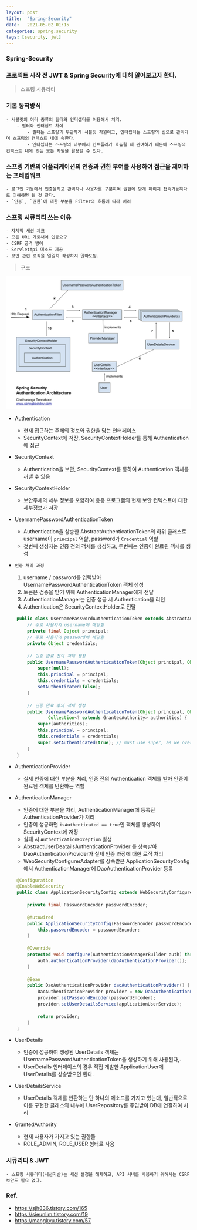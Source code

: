```yaml
---
layout: post
title:  "Spring-Security"
date:   2021-05-02 01:15
categories: spring,security
tags: [security, jwt]
---
```

### Spring-Security

### 프로젝트 시작 전 JWT & Spring Security에 대해 알아보고자 한다.

> 스프링 시큐리티

### 기본 동작방식
    - 서블릿의 여러 종류의 필터와 인터셉터를 이용해서 처리.
        - 필터와 인터셉트 차이
            - 필터는 스프링과 무관하게 서블릿 자원이고, 인터셉터는 스프링의 빈으로 관리되며 스프링의 컨텍스트 내에 속한다.
            - 인터셉터는 스프링의 내부에서 컨트롤러가 호출될 때 관여하기 때문에 스프링의 컨텍스트 내에 있는 모든 자원을 활용할 수 있다.

### 스프링 기반의 어플리케이션의 인증과 권한 부여를 사용하여 접근을 제어하는 프레임워크
    - 로그인 기능에서 인증을하고 관리자나 사용자를 구분하여 권한에 맞게 페이지 접속가능하다로 이해하면 될 것 같다.
    - `인증`, `권한`에 대한 부분을 Filter의 흐름에 따라 처리

### 스프링 시큐리티 쓰는 이유
    - 자체적 세션 체크
    - 모든 URL 가로채어 인증요구
    - CSRF 공격 방어
    - ServletApi 메소드 제공
    - 보안 관련 로직을 일일히 작성하지 않아도됨.

> 구조

![spring-security](/images/spring-security.png)

* Authentication
    - 현재 접근하는 주체의 정보와 권한을 담는 인터페이스
    - SecurityContext에 저장, SecurityContextHolder를 통해 Authentication에 접근

* SecurityContext
    - Authentication을 보관, SecurityContext를 통하여 Authentication 객체를 꺼낼 수 있음

* SecurityContextHolder
    - 보안주체의 세부 정보를 포함하여 응용 프로그램의 현재 보안 컨텍스트에 대한 세부정보가 저장

* UsernamePasswordAuthenticationToken
    - Authentication을 상송한 AbstractAuthenticationToken의 하위 클래스로 username이 `principal` 역할, password가 `Credential` 역할
    - 첫번째 생성자는 인증 전의 객체를 생성하고, 두번째는 인증이 완료된 객체를 생성

* `인증 처리 과정`
    1. username / password를 입력받아 UsernamePasswordAuthenticationToken 객체 생성
    2. 토큰은 검증을 받기 위해 AuthenticationManager에게 전달
    3. AuthenticationManager는 인증 성공 시 Authentication을 리턴
    4. Authentication은 SecurityContextHolder로 전달

```java
    public class UsernamePasswordAuthenticationToken extends AbstractAuthenticationToken {
        // 주로 사용자의 username에 해당함
        private final Object principal;
        // 주로 사용자의 password에 해당함
        private Object credentials;
        
        // 인증 완료 전의 객체 생성
        public UsernamePasswordAuthenticationToken(Object principal, Object credentials) {
            super(null);
            this.principal = principal;
            this.credentials = credentials;
            setAuthenticated(false);
        }
        
        // 인증 완료 후의 객체 생성
        public UsernamePasswordAuthenticationToken(Object principal, Object credentials,
                Collection<? extends GrantedAuthority> authorities) {
            super(authorities);
            this.principal = principal;
            this.credentials = credentials;
            super.setAuthenticated(true); // must use super, as we override
        }
    }
```

* AuthenticationProvider
    - 실제 인증에 대한 부분을 처리, 인증 전의 Authentication 객체를 받아 인증이 완료된 객체를 반환하는 역할

* AuthenticationManager
    - 인증에 대한 부분을 처리, AuthenticationManager에 등록된 AuthenticationProvider가 처리
    - 인증이 성공하면 `isAuthenticated == true`인 객체를 생성하여 SecurityContext에 저장
    - 실패 시 `AuthenticationException` 발생
    - AbstractUserDeatailsAuthenticationProvider 를 상속받아 DaoAuthenticationProvider가 실제 인증 과정에 대한 로직 처리
    - WebSecurityConfigurerAdapter를 상속받은 ApplicationSecurityConfig에서 AuthenticationManager에 DaoAuthenticationProvider 등록

```java
    @Configuration
    @EnableWebSecurity
    public class ApplicationSecurityConfig extends WebSecurityConfigurerAdapter {

        private final PasswordEncoder passwordEncoder;

        @Autowired
        public ApplicationSecurityConfig(PasswordEncoder passwordEncoder) {
            this.passwordEncoder = passwordEncoder;
        }

        @Override
        protected void configure(AuthenticationManagerBuilder auth) throws Exception {
            auth.authenticationProvider(daoAuthenticationProvider());
        }

        @Bean
        public DaoAuthenticationProvider daoAuthenticationProvider() {
            DaoAuthenticationProvider provider = new DaoAuthenticationProvider();
            provider.setPasswordEncoder(passwordEncoder);
            provider.setUserDetailsService(applicationUserService);

            return provider;
        }
    }
```

* UserDetails
    - 인증에 성공하여 생성된 UserDetails 객체는 UsernamePasswordAuthenticationToken을 생성하기 위해 사용된다,.
    - UserDetails 인터페이스의 경우 직접 개발한 ApplicationUser에 UserDetails를 상송받으면 된다.
    
* UserDetailsService
    - UserDetails 객체를 반환하는 단 하나의 메소드를 가지고 있는대, 일반적으로 이를 구현한 클래스의 내부에 UserRepository를 주입받아 DB에 연결하여 처리
    
* GrantedAuthority
    - 현재 사용자가 가지고 있는 권한들
    - ROLE_ADMIN, ROLE_USER 형태로 사용


### 시큐리티 & JWT
    - 스프링 시큐리티(세션기반)는 세션 설정을 해제하고, API 서버를 사용하기 위해서는 CSRF 보안도 필요 없다. 

### Ref.
* <https://sjh836.tistory.com/165>
* <https://sieunlim.tistory.com/19>
* <https://mangkyu.tistory.com/57>
